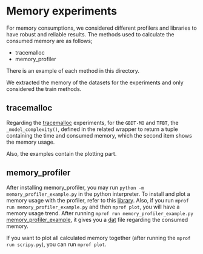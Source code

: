 # Memory experiments

For memory consumptions, we considered different profilers and libraries to have robust and reliable results.
The methods used to calculate the consumed memory are as follows;
<ul>
  <li> tracemalloc </li>
  <li> memory_profiler </li>
</ul>


There is an example of each method in this directory.

We extracted the memory of the datasets for the experiments and only considered the train methods.

## tracemalloc

Regarding the [tracemalloc](Memory_tracemalloc.py) experiments, for the `GBDT-MO` and `TFBT`, the `_model_complexity()`, defined in the related wrapper to return a tuple containing the time and consumed memory, which the second item shows the memory usage.

Also, the examples contain the plotting part.

## memory_profiler

After installing memory_profiler, you may run `python -m memory_profiler_example.py` in the python interpreter.
To install and plot a memory usage with the profiler, refer to this [library](https://pypi.org/project/memory-profiler/).
Also, if you run `mprof run memory_profiler_example.py` and then `mprof plot`, you will have a memory usage trend.
After running `mprof run memory_profiler_example.py` [memory_profiler_example](memory_profiler_example.py), it gives you a [dat](https://github.com/samanemami/C_GB-EX/blob/main/Memory_Experiments/mprofile_20211005101227.dat) file regarding the consumed memory.

If you want to plot all calculated memory together (after running the `mprof run scripy.py`), you can run `mprof plot`.
